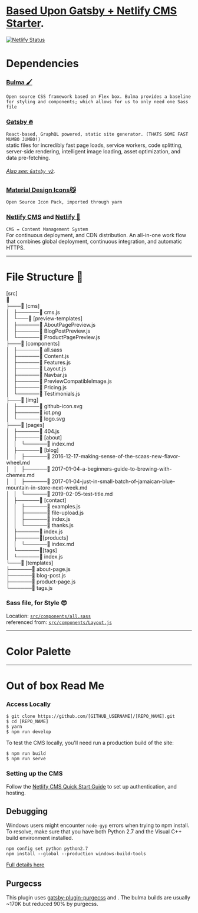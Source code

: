 # **[Based Upon Gatsby + Netlify CMS Starter](https://gatsby-netlify-cms.netlify.com/)**.  
[![Netlify Status](https://api.netlify.com/api/v1/badges/b654c94e-08a6-4b79-b443-7837581b1d8d/deploy-status)](https://app.netlify.com/sites/gatsby-starter-netlify-cms-ci/deploys)


# Dependencies 
### [Bulma 🖌](https://bulma.io/)
`Open source CSS framework based on Flex box. Bulma provides a baseline for styling and components; which allows for us to only need one Sass file`

  
### [Gatsby 🔥](https://www.gatsbyjs.org/docs/) 
`React-based, GraphQL powered, static site generator. (THATS SOME FAST MUMBO JUMBO!)`  
static files for incredibly fast page loads, service workers, code splitting, 
server-side rendering, intelligent image loading, asset optimization, and data pre-fetching.
###### [Also see: `Gatsby v2`](https://www.gatsbyjs.org/blog/2018-09-17-gatsby-v2/).  
  
### [Material Design Icons😼](https://cdn.materialdesignicons.com/3.4.93/)
`Open Source Icon Pack, imported through yarn`  
  
### [Netlify CMS](https://www.netlifycms.org) and [Netlify 🏯](https://www.netlify.com)    
`CMS = Content Management System`  
For continuous deployment, and CDN distribution.
An all-in-one work flow that combines global deployment, 
continuous integration, and automatic HTTPS.

------
# File Structure 📂

[src]  
📂  
├───📂 [cms]  
│   ├──────📄 cms.js  
│   └───📂 [preview-templates]  
│       ├──────📄 AboutPagePreview.js  
│       ├──────📄 BlogPostPreview.js  
│       └──────📄 ProductPagePreview.js  
├───📂 [components]  
│   ├──────📄 all.sass  
│   ├──────📄 Content.js  
│   ├──────📄 Features.js  
│   ├──────📄 Layout.js  
│   ├──────📄 Navbar.js  
│   ├──────📄 PreviewCompatibleImage.js  
│   ├──────📄 Pricing.js  
│   └──────📄 Testimonials.js  
├───📂 [img]  
│   ├──────📄 github-icon.svg  
│   ├──────📄 iot.png  
│   └──────📄 logo.svg  
├───📂 [pages]  
│   ├──────📄 404.js  
│   ├──────📂 [about]  
│   │      └──────📄 index.md  
│   ├──────📂 [blog]  
│   │      ├──────📄 2016-12-17-making-sense-of-the-scaas-new-flavor-wheel.md  
│   │      ├──────📄 2017-01-04-a-beginners-guide-to-brewing-with-chemex.md  
│   │      ├──────📄 2017-01-04-just-in-small-batch-of-jamaican-blue-mountain-in-store-next-week.md  
│   │      └──────📄 2019-02-05-test-title.md  
│   ├──────📂 [contact]  
│   │      ├──────📄 examples.js  
│   │      ├──────📄 file-upload.js  
│   │      ├──────📄 index.js  
│   │      └──────📄 thanks.js  
│   ├──────📄 index.js  
│   ├──────📂[products]  
│   │      └──────📄 index.md  
│   └──────📂[tags]  
│          └──────📄 index.js  
└───📂 [templates]  
    ├──────📄 about-page.js  
    ├──────📄 blog-post.js  
    ├──────📄 product-page.js  
    └──────📄 tags.js


### Sass file, for Style 😎
Location:           [`src/components/all.sass`](src/components/all.sass)  
referenced from:    [`src/components/Layout.js`](src/components/Layout.js)


------
# Color Palette



------
# Out of box Read Me	
### Access Locally
```
$ git clone https://github.com/[GITHUB_USERNAME]/[REPO_NAME].git
$ cd [REPO_NAME]
$ yarn
$ npm run develop
```
To test the CMS locally, you'll need run a production build of the site:
```
$ npm run build
$ npm run serve
```

### Setting up the CMS
Follow the [Netlify CMS Quick Start Guide](https://www.netlifycms.org/docs/quick-start/#authentication) to set up authentication, and hosting.

## Debugging
Windows users might encounter ```node-gyp``` errors when trying to npm install.
To resolve, make sure that you have both Python 2.7 and the Visual C++ build environment installed.
```
npm config set python python2.7
npm install --global --production windows-build-tools
```

[Full details here](https://www.npmjs.com/package/node-gyp 'NPM node-gyp page')

## Purgecss
This plugin uses [gatsby-plugin-purgecss](https://www.gatsbyjs.org/packages/gatsby-plugin-purgecss/) and . The bulma builds are usually ~170K but reduced 90% by purgecss.
